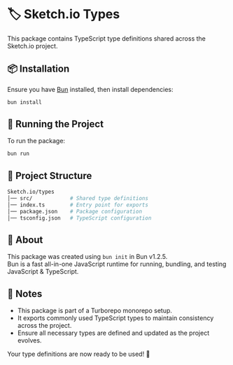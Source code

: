 # 🏷️ Sketch.io Types

This package contains TypeScript type definitions shared across the Sketch.io project.

## 📦 Installation

Ensure you have [Bun](https://bun.sh) installed, then install dependencies:

```bash
bun install
```

## 🚀 Running the Project

To run the package:

```bash
bun run
```

## 📂 Project Structure

```bash
Sketch.io/types
│── src/            # Shared type definitions
│── index.ts        # Entry point for exports
│── package.json    # Package configuration
│── tsconfig.json   # TypeScript configuration
```

## 🔗 About

This package was created using `bun init` in Bun v1.2.5.  
Bun is a fast all-in-one JavaScript runtime for running, bundling, and testing JavaScript & TypeScript.

## 📌 Notes

- This package is part of a Turborepo monorepo setup.
- It exports commonly used TypeScript types to maintain consistency across the project.
- Ensure all necessary types are defined and updated as the project evolves.

Your type definitions are now ready to be used! 🚀
